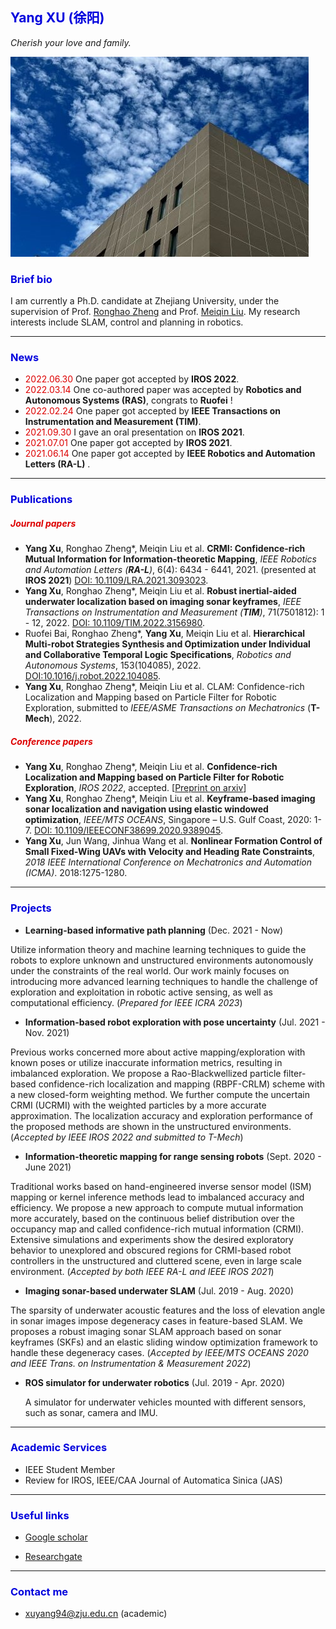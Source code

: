 ## <font color="#0000dd">Yang XU (徐阳)</font>

*Cherish your love and family.*

![sky](sky.jpg)

### <font color="#0000dd">Brief bio</font>

I am currently a Ph.D. candidate at Zhejiang University, under the supervision of Prof. [Ronghao Zheng](https://person.zju.edu.cn/ronghaozheng) and Prof. [Meiqin Liu](https://person.zju.edu.cn/mliu). My research interests include SLAM, control and planning in robotics.

---

### <font color="#0000dd">News</font>

- <font color="#dd0000">2022.06.30</font> One paper got accepted by **IROS 2022**.
- <font color="#dd0000">2022.03.14</font> One co-authored paper was accepted by **Robotics and Autonomous Systems (RAS)**, congrats to **Ruofei** !
- <font color="#dd0000">2022.02.24</font> One paper got accepted by **IEEE Transactions on Instrumentation and Measurement (TIM)**.
- <font color="#dd0000">2021.09.30</font> I gave an oral presentation on **IROS 2021**.
- <font color="#dd0000">2021.07.01</font> One paper got accepted by **IROS 2021**.
- <font color="#dd0000">2021.06.14</font> One paper got accepted by **IEEE Robotics and Automation Letters (RA-L)** .

---

### <font color="#0000dd">Publications</font>

##### <font color="#dd0000">Journal papers</font>

- **Yang Xu**, Ronghao Zheng\*, Meiqin Liu et al. **CRMI: Confidence-rich Mutual Information for Information-theoretic Mapping**, *IEEE Robotics and Automation Letters (**RA-L**)*, 6(4): 6434 - 6441, 2021. (presented at **IROS 2021**) [DOI: 10.1109/LRA.2021.3093023](https://ieeexplore.ieee.org/document/9466474).
- **Yang Xu**, Ronghao Zheng\*, Meiqin Liu et al. **Robust inertial-aided underwater localization based on imaging sonar keyframes**, *IEEE Transactions on Instrumentation and Measurement (**TIM**)*, 71(7501812): 1 - 12, 2022. [DOI: 10.1109/TIM.2022.3156980](https://ieeexplore.ieee.org/document/9729232).
- Ruofei Bai, Ronghao Zheng\*, **Yang Xu**, Meiqin Liu et al. **Hierarchical Multi-robot Strategies Synthesis and Optimization under Individual and Collaborative Temporal Logic Specifications**, *Robotics and Autonomous Systems*, 153(104085), 2022. [DOI:10.1016/j.robot.2022.104085](https://doi.org/10.1016/j.robot.2022.104085). 
- **Yang Xu**, Ronghao Zheng*, Meiqin Liu et al.  CLAM: Confidence-rich Localization and Mapping based on Particle Filter for Robotic Exploration, submitted to *IEEE/ASME Transactions on Mechatronics* (**T-Mech**), 2022. 

##### <font color="#dd0000">Conference papers</font>

- **Yang Xu**, Ronghao Zheng\*, Meiqin Liu et al. **Confidence-rich Localization and Mapping based on Particle Filter for Robotic Exploration**, *IROS 2022*, accepted. [[Preprint on arxiv](https://arxiv.org/abs/2202.09631)]
- **Yang Xu**, Ronghao Zheng\*, Meiqin Liu et al. **Keyframe-based imaging sonar localization and navigation using elastic windowed optimization**, *IEEE/MTS OCEANS*, Singapore – U.S. Gulf Coast, 2020: 1-7. [DOI: 10.1109/IEEECONF38699.2020.9389045](https://ieeexplore.ieee.org/document/9389045).
- **Yang Xu**, Jun Wang, Jinhua Wang et al. **Nonlinear Formation Control of Small Fixed-Wing UAVs with Velocity and Heading Rate Constraints**, *2018 IEEE International Conference on Mechatronics and Automation (ICMA)*. 2018:1275-1280.

---

### <font color="#0000dd">Projects</font>

- **Learning-based informative path planning** (Dec. 2021 - Now)

Utilize information theory and machine learning techniques to guide the robots to explore unknown and unstructured environments autonomously under the constraints of the real world. Our work mainly focuses on introducing more advanced learning techniques to handle the challenge of exploration and exploitation in robotic active sensing, as well as computational efficiency. (*Prepared for IEEE ICRA 2023*)

- **Information-based robot exploration with pose uncertainty** (Jul. 2021 - Nov. 2021)

Previous works concerned more about active mapping/exploration with known poses or utilize inaccurate information metrics, resulting in imbalanced exploration. We propose a Rao-Blackwellized particle filter-based confidence-rich localization and mapping (RBPF-CRLM) scheme with a new closed-form weighting method. We further compute the uncertain CRMI (UCRMI) with the weighted particles by a more accurate approximation. The localization accuracy and exploration performance of the proposed methods are shown in the unstructured environments. (*Accepted by IEEE IROS 2022 and submitted to T-Mech*)

- **Information-theoretic mapping for range sensing robots** (Sept. 2020 - June 2021)

Traditional works based on hand-engineered inverse sensor model (ISM) mapping or kernel inference methods lead to imbalanced accuracy and efficiency. We propose a new approach to compute mutual information more accurately, based on the continuous belief distribution over the occupancy map and called confidence-rich mutual information (CRMI). Extensive simulations and experiments show the desired exploratory behavior to unexplored and obscured regions for CRMI-based robot controllers in the unstructured and cluttered scene, even in large scale environment. (*Accepted by both IEEE RA-L and IEEE IROS 2021*)

- **Imaging sonar-based underwater SLAM** (Jul. 2019 - Aug. 2020)

The sparsity of underwater acoustic features and the loss of elevation angle in sonar images impose degeneracy cases in feature-based SLAM. We proposes a robust imaging sonar SLAM approach based on sonar keyframes (SKFs) and an elastic sliding window optimization framework to handle these degeneracy cases. (*Accepted by IEEE/MTS OCEANS 2020 and IEEE Trans. on Instrumentation & Measurement 2022*)

- **ROS simulator for underwater robotics** (Jul. 2019 - Apr. 2020)

  A simulator for underwater vehicles mounted with different sensors, such as sonar, camera and IMU.

---

### <font color="#0000dd">Academic Services</font>

- IEEE Student Member
- Review for IROS, IEEE/CAA Journal of Automatica Sinica (JAS)

---

### <font color="#0000dd">Useful links</font>

- [Google scholar](https://scholar.google.com/citations?user=0jlkaLsAAAAJ&hl=zh-CN)

- [Researchgate](https://www.researchgate.net/profile/Yang-Xu-135)

---

### <font color="#0000dd">Contact me</font>

- xuyang94@zju.edu.cn (academic)
